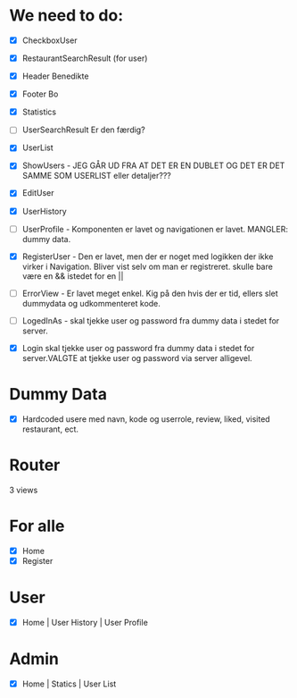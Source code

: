 # We need to do:

- [x] CheckboxUser
- [x] RestaurantSearchResult (for user)

- [x] Header Benedikte
- [x] Footer Bo

- [x] Statistics
- [ ] UserSearchResult Er den færdig?
- [x] UserList

- [x] ShowUsers - JEG GÅR UD FRA AT DET ER EN DUBLET OG DET ER DET SAMME SOM USERLIST eller detaljer???
- [x] EditUser

- [x] UserHistory 
- [ ] UserProfile - Komponenten er lavet og navigationen er lavet. MANGLER: dummy data.

- [X] RegisterUser - Den er lavet, men der er noget med logikken der ikke virker i Navigation. Bliver vist selv om man er registreret. skulle bare være en && istedet for en ||

- [ ] ErrorView - Er lavet meget enkel. Kig på den hvis der er tid, ellers slet dummydata og udkommenteret kode.

- [ ] LogedInAs - skal tjekke user og password fra dummy data i stedet for server. 

- [x] Login skal tjekke user og password fra dummy data i stedet for server.VALGTE at tjekke user og password via server alligevel. 

# Dummy Data
- [x] Hardcoded usere med navn, kode og userrole, review, liked, visited restaurant,  ect.

# Router
3 views

# For alle
- [x] Home
- [x] Register

# User
- [x] Home | User History | User Profile

# Admin
- [x] Home | Statics | User List
